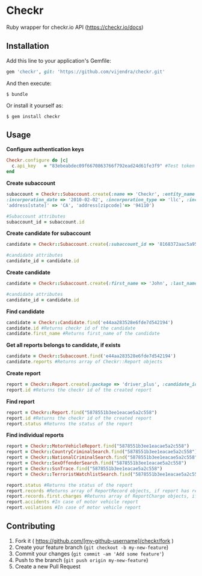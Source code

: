 # Checkr

Ruby wrapper for checkr.io API (https://checkr.io/docs)

## Installation

Add this line to your application's Gemfile:

```ruby
gem 'checkr', git: 'https://github.com/vijendra/checkr.git'
```

And then execute:

    $ bundle

Or install it yourself as:

    $ gem install checkr

## Usage

**Configure authentication keys**

  ```Ruby
  Checkr.configure do |c|
    c.api_key   = "83ebeabdec09f6670863766f792ead24d61fe3f9" #Test token from checkr api document
  end
  ```
  
**Create subaccount**

  ```Ruby
  subaccount = Checkr::Subaccount.create(:name => 'Checkr', :entity_name => 'My Company', :tax_id => 'XXXXX', :representative_title => 'CEO', :representative_name => 'John Smith', :representative_email => 'john.smith@company.org', :phone => '3101111111',
:incorporation_date => '2010-02-02', :incorporation_type => 'llc', :incorporation_state => 'DE', 'address[street]' => '3230 3rd street', 'address[city]' => 'San Francisco', 
 'address[state]' => 'CA', 'address[zipcode]'=> '94110')
 
  #Subaccount attributes
  subaccount_id = subaccount.id 
  ```

**Create candidate for subaccount**

  ```Ruby
  candidate = Checkr::Subaccount.create(:subaccount_id => '8168372aac5a952b90eb9acb', :first_name => 'John', :last_name => 'Smith', :dob => '1970-01-22', :ssn => '111-11-2000', :phone => '5555555555', :email => 'john@smith.org')
 
  #candidate attributes
  candidate_id = candidate.id 
  ```

**Create candidate**

  ```Ruby
  candidate = Checkr::Subaccount.create(:first_name => 'John', :last_name => 'Smith', :dob => '1970-01-22', :ssn => '111-11-2000', :phone => '5555555555', :email => 'john@smith.org')
 
  #candidate attributes
  candidate_id = candidate.id 
  ```    
 
**Find candidate**

  ```Ruby
  candidate = Checkr::Candidate.find('e44aa283528e6fde7d542194')
  candidate.id #Returns checkr id of the candidate
  candidate.first_name #Returns first_name of the candidate
  ```

**Get all reports belongs to candidate, if exists**

  ```Ruby
  candidate = Checkr::Subaccount.find('e44aa283528e6fde7d542194')
  candidate.reports #Returns array of Checkr::Report objects
  ```
**Create report**

  ```Ruby
  report = Checkr::Report.create(:package => 'driver_plus', :candidate_id => 'e44aa283528e6fde7d542194')
  report.id #Returns the checkr id of the created report
  ```

**Find report**

  ```Ruby
  report = Checkr::Report.find("5878551b3ee1eacae5a2c558")
  report.id #Returns the checkr id of the created report
  report.status #Returns the status of the report
  ```
**Find individual reports**

  ```Ruby
  report = Checkr::MotorVehicleReport.find("5878551b3ee1eacae5a2c558")
  report = Checkr::CountryCriminalSearch.find("5878551b3ee1eacae5a2c558")
  report = Checkr::NationalCriminalSearch.find("5878551b3ee1eacae5a2c558")
  report = Checkr::SexOffenderSearch.find("5878551b3ee1eacae5a2c558")
  report = Checkr::SsnTrace.find("5878551b3ee1eacae5a2c558")
  report = Checkr::TerroristWatchlistSearch.find("5878551b3ee1eacae5a2c558") 
  
  report.status #Returns the status of the report
  report.records #Returns array of ReportRecord objects, if report has records
  report.records.first.charges #Returns array of ReportCharge objects, if report has charges  
  report.accidents #In case of motor vehicle report
  report.voilations #In case of motor vehicle report
  ```
## Contributing

1. Fork it ( https://github.com/[my-github-username]/checkr/fork )
2. Create your feature branch (`git checkout -b my-new-feature`)
3. Commit your changes (`git commit -am 'Add some feature'`)
4. Push to the branch (`git push origin my-new-feature`)
5. Create a new Pull Request
